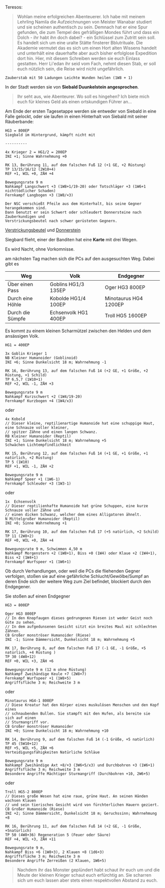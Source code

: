 Teresos:
> Wohlan meine erfolgreichen Abenteuerer. Ich habe mit meinem Lehrling Namila die 
Aufzeichnungen von Meister Wanabar studiert und sie scheinen authentisch zu sein.
Demnach hat er eine Spur gefunden, die zum Tempel des gefräßigen Mondes führt und 
dass ein Dolch - ihr habt ihn doch dabei? - ein Schlüssel zum Zutritt sein soll. 
Es handelt sich um eine uralte Stätte finsterer Bblutrituale. Die Akademie vermutet 
das es sich um einen Hort alten Wissens handelt und unterhält eine dauerhafte aber 
auch bisher erfolglose Expedition dort hin.
Hier, mit diesem Schreiben werden sie euch Einlass gestatten. Herr Li'edan ihr seid
vom Fach, nehmt diesen Stab, er soll euch nützlich sein, die Reise wird nicht ungefährlich.

`Zauberstab mit 50 Ladungen Leichte Wunden heilen (1W8 + 1)`

In der Stadt werden sie von **Siebald Duunkelstein angesprochen**.
> Ihr seht aus, wie Abenteurer. Wo soll es hingehen? Ich biete mich euch für kleines
Geld als einen ortskundigen Führer an... 

Am Ende der ersten Tagesetappe werden sie entweder von Siebald in eine Falle gelockt,
oder sie laufen in einen Hinterhalt von Siebald mit seiner Räuberbande:

    HG3 = 800EP
    Siegbald im Hintergrund, kämpft nicht mit
    
    ----------
    
    4x Krieger 2 = HG1/2 = 200EP
    INI +1; Sinne Wahrnehmung +0
    
    RK 13, Berührung 11, auf dem falschen Fuß 12 (+1 GE, +2 Rüstung)
    TP 13/15/16/12 (2W10+4)
    REF +1, WIL +0, ZÄH +4
    
    Bewegungsrate 9 m
    Nahkampf Langschwert +3 (1W8+1/19-20) oder Totschläger +3 (1W6+1 nichttödlicher Schaden)
    Fernkampf Langbogen +3 (1W8/×3)
    
    Der NSC verschießt Pfeile aus dem Hinterhalt, bis seine Gegner herangekommen sind. 
    Dann benutzt er sein Schwert oder schleudert Donnersteine nach Zauberkundigen und 
    Verstrickungsbeutel nach schwer gerüsteten Gegnern.
[Verstrickungsbeutel](http://prd.5footstep.de/Grundregelwerk/Ausruestung/Verstrickungsbeutel) und
[Donnerstein](http://prd.5footstep.de/Grundregelwerk/Ausruestung/Donnerstein)

Siegbard flieht, einer der Banditen hat eine **Karte** mit drei Wegen.

Es wird Nacht, ohne Vorkomnisse.

am nächsten Tag machen sich die PCs auf den ausgesuchten Weg. Dabei gibt es 

|Weg|Volk|Endgegner|
|---|---|---|
|Über einen Pass|Goblins HG1/3 135EP|Oger HG3 800EP|
|Durch eine Höhle|Kobolde HG1/4 100EP|Minotaurus HG4 1200EP|
|Durch die Sümpfe|Echsenvolk HG1 400EP|Troll HG5 1600EP|

Es kommt zu einem kleinen Scharmützel zwischen den Helden und dem ansässigen Volk.

`HG1 = 400EP`
    
    3x Goblin Krieger 1 
    NB Kleiner Humanoider (Goblinoid) 
    INI +6; Sinne Dunkelsicht 18 m; Wahrnehmung -1
    
    RK 16, Berührung 13, auf dem falschen Fuß 14 (+2 GE, +1 Größe, +2 Rüstung, +1 Schild) 
    TP 6,5,7 (1W10+1)
    REF +2, WIL -1, ZÄH +3
    
    Bewegungsrate 9 m
    Nahkampf Kurzschwert +2 (1W4/19-20) 
    Fernkampf Kurzbogen +4 (1W4/x3)

oder  
    
    4x Kobold
    // Dieser kleine, reptilienartige Humanoide hat eine schuppige Haut, eine Schnauze voller kleiner,
    // spitzer Zähne und einen langen Schwanz.
    RB Kleiner Humanoider (Reptil)
    INI +1; Sinne Dunkelsicht 18 m; Wahrnehmung +5
    Schwächen Lichtempfindlichkeit
    
    RK 15, Berührung 12, auf dem falschen Fuß 14 (+1 GE, +1 Größe, +1 natürlich, +2 Rüstung)
    TP 5 (1W10)
    REF +1, WIL -1, ZÄH +2
    
    Bewegungsrate 9 m
    Nahkampf Speer +1 (1W6-1)
    Fernkampf Schleuder +3 (1W3-1)

oder
    
    1x  Echsenvolk
    // Dieser reptilienhafte Humanoide hat grüne Schuppen, eine kurze Schnauze voller Zähne und 
    // einen dicken Schwanz, welcher dem eines Alligatoren ähnelt.
    N Mittelgroßer Humanoider (Reptil) 
    INI +0; Sinne Wahrnehmung +1
    
    RK 17, Berührung 10, auf dem falschen Fuß 17 (+5 natürlich, +2 Schild) 
    TP 11 (2W8+2)
    REF +0, WIL +0, ZÄH +4
    
    Bewegungsrate 9 m, Schwimmen 4,50 m 
    Nahkampf Morgenstern +2 (1W8+1), Biss +0 (1W4) oder Klaue +2 (1W4+1), Biss +2 (1W4+1)
    Fernkampf Wurfspeer +1 (1W6+1)
    

Ob durch Verhandlungen, oder weil die PCs die fliehenden Gegner verfolgen, stoßen sie auf
eine gefährliche Schlucht/Gewölbe/Sumpf an deren Ende sich der weitere Weg zum Ziel 
befindet, blockiert durch den Endgegener.

Sie stoßen auf einen Endgegner

`HG3 = 800EP`

    Oger HG3 800EP
    // In den Knopfaugen dieses gedrungenen Riesen ist weder Geist noch Güte zu sehen. 
    // In dem aufgedunsenen Gesicht sitzt ein breites Maul mit schlechten Zähnen.
    CB Großer monströser Humanoider (Riese)
    INI -1; Sinne Dämmersicht, Dunkelsicht 18 m; Wahrnehmung +5
    
    RK 17, Berührung 8, auf dem falschen Fuß 17 (-1 GE, -1 Größe, +5 natürlich, +4 Rüstung )
    TP 30 (4W8+12)
    REF +0, WIL +3, ZÄH +6
    
    Bewegungsrate 9 m (12 m ohne Rüstung)
    Nahkampf Zweihändige Keule +7 (2W8+7)
    Fernkampf Wurfspeer +1 (1W8+5)
    Angriffsfläche 3 m; Reichweite 3 m
    
oder
    
    Minotaurus HG4-1 800EP
    // Diese Kreatur hat den Körper eines muskulösen Menschen und den Kopf eines 
    // schnaubenden Bullen. Sie stampft mit den Hufen, als bereite sie sich auf einen 
    // Sturmangriff vor.
    CB Großer monströser Humanoider
    INI +0; Sinne Dunkelsicht 18 m; Wahrnehmung +10
    
    RK 14, Berührung 9, auf dem falschen Fuß 14 (-1 Größe, +5 natürlich)
    TP 45 (5W10+12)
    REF +5, WIL +5, ZÄH +6
    Verteidigungsfähigkeiten Natürliche Schläue
    
    Bewegungsrate 9 m
    Nahkampf Zweihändige Axt +8/+3 (3W6+5/x3) und Durchbohren +3 (1W6+1)
    Angriffsfläche 3 m; Reichweite 3 m
    Besondere Angriffe Mächtiger Sturmangriff (Durchbohren +10, 2W6+5)
    
oder
    
    Troll HG5-2 800EP
    // Dieses große Wesen hat eine raue, grüne Haut. An seinen Händen wachsen Klauen 
    // und sein tierisches Gesicht wird von fürchterlichen Hauern geziert.
    CB Großer Humanoide (Riese)
    INI +2; Sinne Dämmersicht, Dunkelsicht 18 m; Geruchssinn; Wahrnehmung +8
    
    RK 16, Berührung 11, auf dem falschen Fuß 14 (+2 GE, -1 Größe, +5natürlich)
    TP 50 (4W8+36) Regeneration 5 (Feuer oder Säure)
    REF +4, WIL +3, ZÄH +11
    
    Bewegungsrate 9 m,
    Nahkampf Biss +6 (1W8+3), 2 Klauen +8 (1d6+3)
    Angriffsfläche 3 m; Reichweite 3 m
    Besondere Angriffe Zerreißen (2 Klauen, 1W6+5)
    
> Nachdem ihr das Monster geplündert habt schaut ihr euch um und die Meute der kleinen
Krieger schaut euch erfürchtig an. Sie scharren sich um euch lassen aber stets einen
respektvollen Abstand zu euch.